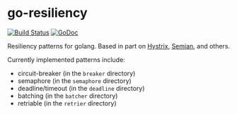 go-resiliency
=============

[![Build Status](https://travis-ci.org/eapache/go-resiliency.svg?branch=master)](https://travis-ci.org/eapache/go-resiliency)
[![GoDoc](https://godoc.org/github.com/eapache/go-resiliency?status.svg)](https://godoc.org/github.com/eapache/go-resiliency)

Resiliency patterns for golang.
Based in part on [Hystrix](https://github.com/Netflix/Hystrix),
[Semian](https://github.com/Shopify/semian), and others.

Currently implemented patterns include:
- circuit-breaker (in the `breaker` directory)
- semaphore (in the `semaphore` directory)
- deadline/timeout (in the `deadline` directory)
- batching (in the `batcher` directory)
- retriable (in the `retrier` directory)
